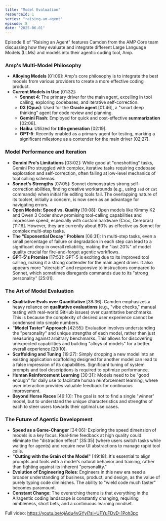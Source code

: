 ```yaml
---
title: "Model Evaluation"
resourceId: 1
series: "raising-an-agent"
episode: 8
date: "2025-06-01"
---
```


Episode 8 of "Raising an Agent" features Camden from the AMP Core team discussing how they evaluate and integrate different Large Language Models (LLMs) and models into their agentic coding tool, Amp.

### Amp's Multi-Model Philosophy

* **Alloying Models** [01:09]: Amp's core philosophy is to integrate the best models from various providers to create a more effective coding product.
* **Current Models in Use** [01:32]:
  * **Sonnet 4**: The primary driver for the main agent, excelling in tool calling, exploring codebases, and iterative self-correction.
  * **03 (Opus)**: Used for the **Oracle agent** [01:46], a "smart deep thinking" agent for code review and planning.
  * **Gemini Flash**: Employed for quick and cost-effective **summarization** [02:08].
  * **Haiku**: Utilized for **title generation** [02:19].
  * **GPT-5**: Recently enabled as a primary agent for testing, marking a significant milestone as a contender for the main driver [02:27].

### Model Performance and Iteration

* **Gemini Pro's Limitations** [03:02]: While good at "oneshotting" tasks, Gemini Pro struggled with complex, iterative tasks requiring codebase exploration and self-correction, often failing at low-level mechanics of tool calling schemas.
* **Sonnet's Strengths** [07:05]: Sonnet demonstrates strong self-correction abilities, finding creative workarounds (e.g., using `sed` or `cat` commands) when initial file editing tools fail. The overlapping nature of its toolset, initially a concern, is now seen as an advantage for navigating errors.
* **Open Models: Speed vs. Quality** [10:08]: Open models like Kimmy K2 and Qwen 3 Coder show promising tool-calling capabilities and impressive speed, especially with custom hardware (Croc, Cerebras) [11:16]. However, they are currently about 80% as effective as Sonnet for complex multi-step tasks.
* **The "Exponential Decay" Problem** [06:31]: In multi-step tasks, even a small percentage of failure or degradation in each step can lead to a significant drop in overall reliability, making the "last 20%" of model quality crucial for fire-and-forget agentic workflows.
* **GPT-5's Promise** [17:53]: GPT-5 is exciting due to its improved tool calling, making it a strong contender for the main agent driver. It also appears more "steerable" and responsive to instructions compared to Sonnet, which sometimes disregards commands due to its "strong personality" [25:01].

### The Art of Model Evaluation

* **Qualitative Evals over Quantitative** [38:36]: Camden emphasizes a heavy reliance on **qualitative evaluations** (e.g., "vibe checks," manual testing with real-world GitHub issues) over quantitative benchmarks. This is because the complexity of desired user experience cannot be condensed into simple numbers.
* **"Model Taster" Approach** [42:55]: Evaluation involves understanding the "personality" and unique strengths of each model, rather than just measuring against arbitrary benchmarks. This allows for discovering unexpected capabilities and building "alloys of models" for a better overall experience [20:10].
* **Scaffolding and Tuning** [19:27]: Simply dropping a new model into an existing application scaffolding designed for another model can lead to a false impression of its capabilities. Significant tuning of system prompts and tool descriptions is required to optimize performance.
* **Human Reinforcement Learning** [30:31]: Models need to be "good enough" for daily use to facilitate human reinforcement learning, where user interaction provides valuable feedback for continuous improvement.
* **Beyond Horse Races** [46:10]: The goal is not to find a single "winner" model, but to understand the unique characteristics and strengths of each to steer users towards their optimal use cases.

### The Future of Agentic Development

* **Speed as a Game-Changer** [34:06]: Exploring the speed dimension of models is a key focus. Real-time feedback at high quality could eliminate the "distraction effect" [35:35] (where users switch tasks while waiting for agents) and require new UI abstractions to manage rapid tool calls.
* **"Cutting with the Grain of the Model"** [49:18]: It's essential to align prompts and tools with a model's natural behavior and training, rather than fighting against its inherent "personality."
* **Evolution of Engineering Roles**: Engineers in this new era need a broader understanding of business, product, and design, as the value of purely typing code diminishes. The ability to "wield code much faster" becomes paramount.
* **Constant Change**: The overarching theme is that everything in the AI/agentic coding landscape is constantly changing, requiring nimbleness, short bets, and a continuous learning mindset.

Full video: <https://youtu.be/ojAdu4vGYyI?si=UFYuFDvD-1Poh3pc>
